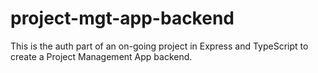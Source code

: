 # project-mgt-app-backend

This is the auth part of an on-going project in Express and TypeScript to create a Project Management App backend. 
